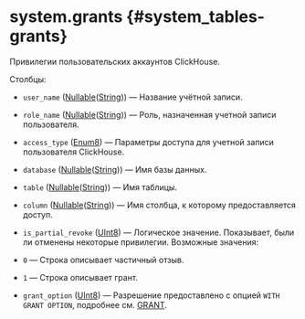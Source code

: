 # system.grants {#system_tables-grants}

Привилегии пользовательских аккаунтов ClickHouse.

Столбцы:
-    `user_name` ([Nullable](../../sql-reference/data-types/nullable.md)([String](../../sql-reference/data-types/string.md))) — Название учётной записи.

-    `role_name` ([Nullable](../../sql-reference/data-types/nullable.md)([String](../../sql-reference/data-types/string.md))) — Роль, назначенная учетной записи пользователя.

-    `access_type` ([Enum8](../../sql-reference/data-types/enum.md)) — Параметры доступа для учетной записи пользователя ClickHouse.

-    `database` ([Nullable](../../sql-reference/data-types/nullable.md)([String](../../sql-reference/data-types/string.md))) — Имя базы данных.

-    `table` ([Nullable](../../sql-reference/data-types/nullable.md)([String](../../sql-reference/data-types/string.md))) — Имя таблицы.

-    `column` ([Nullable](../../sql-reference/data-types/nullable.md)([String](../../sql-reference/data-types/string.md))) — Имя столбца, к которому предоставляется доступ.

-    `is_partial_revoke` ([UInt8](../../sql-reference/data-types/int-uint.md#uint-ranges)) — Логическое значение. Показывает, были ли отменены некоторые привилегии. Возможные значения:
- `0` — Строка описывает частичный отзыв.
- `1` — Строка описывает грант.

-    `grant_option` ([UInt8](../../sql-reference/data-types/int-uint.md#uint-ranges)) — Разрешение предоставлено с опцией `WITH GRANT OPTION`, подробнее см. [GRANT](../../sql-reference/statements/grant.md#grant-privigele-syntax).

